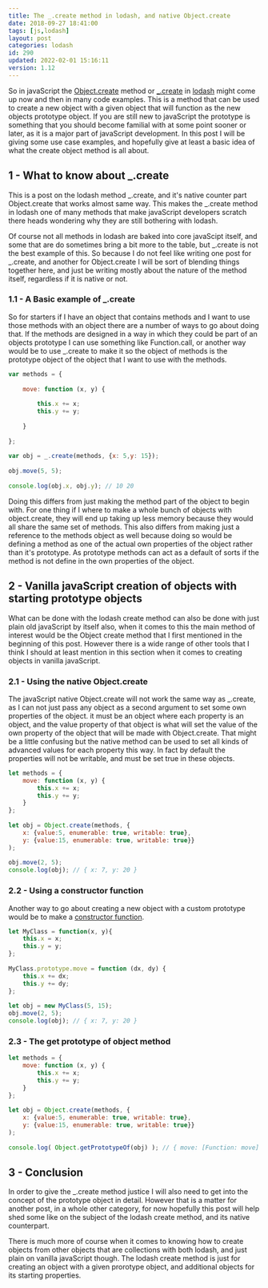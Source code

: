```yaml
---
title: The _.create method in lodash, and native Object.create
date: 2018-09-27 18:41:00
tags: [js,lodash]
layout: post
categories: lodash
id: 290
updated: 2022-02-01 15:16:11
version: 1.12
---
```


So in javaScript the [Object.create](https://developer.mozilla.org/en-US/docs/Web/JavaScript/Reference/Global_Objects/Object/create) method or [\_.create](https://lodash.com/docs/4.17.10#create) in [lodash](https://lodash.com/) might come up now and then in many code examples. This is a method that can be used to create a new object with a given object that will function as the new objects prototype object. If you are still new to javaScript the prototype is something that you should become familial with at some point sooner or later, as it is a major part of javaScript development. In this post I will be giving some use case examples, and hopefully give at least a basic idea of what the create object method is all about.

<!-- more -->

## 1 - What to know about \_.create

This is a post on the lodash method \_.create, and it's native counter part Object.create that works almost same way. This makes the \_.create method in lodash one of many methods that make javaScript developers scratch there heads wondering why they are still bothering with lodash. 

Of course not all methods in lodash are baked into core javaScipt itself, and some that are do sometimes bring a bit more to the table, but \_.create is not the best example of this. So because I do not feel like writing one post for \_.create, and another for Object.create I will be sort of blending things together here, and just be writing mostly about the nature of the method itself, regardless if it is native or not.

### 1.1 - A Basic example of \_.create

So for starters if I have an object that contains methods and I want to use those methods with an object there are a number of ways to go about doing that. If the methods are designed in a way in which they could be part of an objects prototype I can use something like Function.call, or another way would be to use \_.create to make it so the object of methods is the prototype object of the object that I want to use with the methods.

```js
var methods = {
 
    move: function (x, y) {
 
        this.x += x;
        this.y += y;
 
    }
 
};
 
var obj = _.create(methods, {x: 5,y: 15});
 
obj.move(5, 5);
 
console.log(obj.x, obj.y); // 10 20
```

Doing this differs from just making the method part of the object to begin with. For one thing if I where to make a whole bunch of objects with object.create, they will end up taking up less memory because they would all share the same set of methods. This also differs from making just a reference to the methods object as well because doing so would be defining a method as one of the actual own properties of the object rather than it's prototype. As prototype methods can act as a default of sorts if the method is not define in the own properties of the object.

## 2 - Vanilla javaScript creation of objects with starting prototype objects

What can be done with the lodash create method can also be done with just plain old javaScript by itself also, when it comes to this the main method of interest would be the Object create method that I first mentioned in the beginning of this post. However there is a wide range of other tools that I think I should at least mention in this section when it comes to creating objects in vanilla javaScript.

### 2.1 - Using the native Object.create 

The javaScript native Object.create will not work the same way as \_.create, as I can not just pass any object as a second argument to set some own properties of the object. it must be an object where each property is an object, and the value property of that object is what will set the value of the own property of the object that will be made with Object.create. That might be a little confusing but the native method can be used to set all kinds of advanced values for each property this way. In fact by default the properties will not be writable, and must be set true in these objects.

```js
let methods = {
    move: function (x, y) {
        this.x += x;
        this.y += y;
    }
};
 
let obj = Object.create(methods, {
    x: {value:5, enumerable: true, writable: true}, 
    y: {value:15, enumerable: true, writable: true}}
);
 
obj.move(2, 5);
console.log(obj); // { x: 7, y: 20 }
```

### 2.2 - Using a constructor function

Another way to go about creating a new object with a custom prototype would be to make a [constructor function](/2019/02/27/js-javascript-constructor/).

```js
let MyClass = function(x, y){
    this.x = x;
    this.y = y;
};
 
MyClass.prototype.move = function (dx, dy) {
    this.x += dx;
    this.y += dy;
};
 
let obj = new MyClass(5, 15);
obj.move(2, 5);
console.log(obj); // { x: 7, y: 20 }
```

### 2.3 - The get prototype of object method

```js
let methods = {
    move: function (x, y) {
        this.x += x;
        this.y += y;
    }
};
 
let obj = Object.create(methods, {
    x: {value:5, enumerable: true, writable: true}, 
    y: {value:15, enumerable: true, writable: true}}
);
 
console.log( Object.getPrototypeOf(obj) ); // { move: [Function: move] }
```

## 3 - Conclusion

In order to give the \_.create method justice I will also need to get into the concept of the prototype object in detail. However that is a matter for another post, in a whole other category, for now hopefully this post will help shed some like on the subject of the lodash create method, and its native counterpart.

There is much more of course when it comes to knowing how to create objects from other objects that are collections with both lodash, and just plain on vanilla javaScript though. The lodash create method is just for creating an object with a given prorotype object, and additional objects for its starting properties.